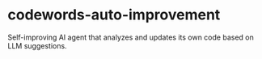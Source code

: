 # codewords-auto-improvement
Self-improving AI agent that analyzes and updates its own code based on LLM suggestions.
